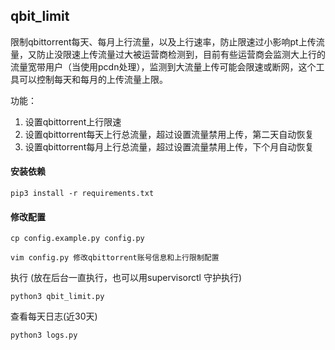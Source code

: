 ## qbit_limit
限制qbittorrent每天、每月上行流量，以及上行速率，防止限速过小影响pt上传流量，又防止没限速上传流量过大被运营商检测到，目前有些运营商会监测大上行的流量宽带用户（当使用pcdn处理），监测到大流量上传可能会限速或断网，这个工具可以控制每天和每月的上传流量上限。

功能：
1. 设置qbittorrent上行限速
2. 设置qbittorrent每天上行总流量，超过设置流量禁用上传，第二天自动恢复
3. 设置qbittorrent每月上行总流量，超过设置流量禁用上传，下个月自动恢复

#### 安装依赖
```
pip3 install -r requirements.txt
```

#### 修改配置
```
cp config.example.py config.py

vim config.py 修改qbittorrent账号信息和上行限制配置

```
执行 (放在后台一直执行，也可以用supervisorctl 守护执行)
```
python3 qbit_limit.py

```


查看每天日志(近30天)
```
python3 logs.py

```